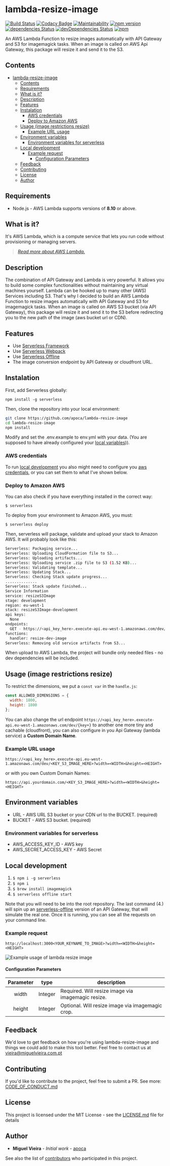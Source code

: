 # lambda-resize-image

[![Build Status](https://travis-ci.org/apoca/lambda-resize-image.svg?branch=master)](https://travis-ci.org/apoca/lambda-resize-image)
[![Codacy Badge](https://api.codacy.com/project/badge/Grade/174785b0f3a249e2a2f8482542e8f557)](https://app.codacy.com/app/apoca/lambda-resize-image?utm_source=github.com&utm_medium=referral&utm_content=apoca/lambda-resize-image&utm_campaign=Badge_Grade_Dashboard)
[![Maintainability](https://api.codeclimate.com/v1/badges/c0bcf34c657a91f453e6/maintainability)](https://codeclimate.com/github/apoca/lambda-resize-image/maintainability)
[![npm version](https://badge.fury.io/js/lambda-resize-image.svg)](https://badge.fury.io/js/lambda-resize-image)
[![dependencies Status](https://david-dm.org/apoca/lambda-resize-image/status.svg)](https://david-dm.org/apoca/lambda-resize-image)
[![devDependencies Status](https://david-dm.org/apoca/lambda-resize-image/dev-status.svg)](https://david-dm.org/apoca/lambda-resize-image?type=dev)
[![npm](https://img.shields.io/npm/l/lambda-images-resizer.svg)]()

An AWS Lambda Function to resize images automatically with API Gateway and S3 for imagemagick tasks. When an image is called on AWS Api Gateway, this package will resize it and send it to the S3.

## Contents

- [lambda-resize-image](#lambda-resize-image)
  - [Contents](#contents)
  - [Requirements](#requirements)
  - [What is it?](#what-is-it)
  - [Description](#description)
  - [Features](#features)
  - [Instalation](#instalation)
    - [AWS credentials](#aws-credentials)
    - [Deploy to Amazon AWS](#deploy-to-amazon-aws)
  - [Usage (image restrictions resize)](#usage-image-restrictions-resize)
    - [Example URL usage](#example-url-usage)
  - [Environment variables](#environment-variables)
    - [Environment variables for serverless](#environment-variables-for-serverless)
  - [Local development](#local-development)
    - [Example request](#example-request)
      - [Configuration Parameters](#configuration-parameters)
  - [Feedback](#feedback)
  - [Contributing](#contributing)
  - [License](#license)
  - [Author](#author)

## Requirements

- Node.js - AWS Lambda supports versions of **8.10** or above.

## What is it?

It's AWS Lambda, which is a compute service that lets you run code without provisioning or managing servers.

> _[Read more about AWS Lambda.](http://docs.aws.amazon.com/lambda/latest/dg/welcome.html)_

## Description

The combination of API Gateway and Lambda is very powerful. It allows you to build some complex functionalities without maintaining any virtual machines yourself. Lambda can be hooked up to many other (AWS) Services including S3. That's why I decided to build an AWS Lambda Function to resize images automatically with API Gateway and S3 for imagemagick tasks. When an image is called on AWS S3 bucket (via API Gateway), this package will resize it and send it to the S3 before redirecting you to the new path of the image (aws bucket url or CDN).

## Features

- Use [Serverless Framework](https://github.com/serverless/serverless#features)
- Use [Serverless Webpack](https://github.com/serverless-heaven/serverless-webpack)
- Use [Serverless Offline](https://github.com/dherault/serverless-offline)
- The image conversion endpoint by API Gateway or cloudfront URL.

## Instalation

First, add Serverless globally:

`npm install -g serverless`

Then, clone the repository into your local environment:

```bash
git clone https://github.com/apoca/lambda-resize-image
cd lambda-resize-image
npm install
```

Modify and set the .env.example to env.yml with your data. (You are supposed to have already configured your [local variables](#environment-variables))).

### AWS credentials

To run [local development](#local-development) you also might need to configure you [aws credentials](https://docs.aws.amazon.com/sdk-for-javascript/v2/developer-guide/installing-jssdk.html), or you can set them to what I've shown below.

### Deploy to Amazon AWS

You can also check if you have everything installed in the correct way:

`$ serverless`

To deploy from your environment to Amazon AWS, you must:

`$ serverless deploy`

Then, serverless will package, validate and upload your stack to Amazon AWS. It will probably look like this:

```bash
Serverless: Packaging service...
Serverless: Uploading CloudFormation file to S3...
Serverless: Uploading artifacts...
Serverless: Uploading service .zip file to S3 (1.52 KB)...
Serverless: Validating template...
Serverless: Updating Stack...
Serverless: Checking Stack update progress...
..............
Serverless: Stack update finished...
Service Information
service: resizeS3Image
stage: development
region: eu-west-1
stack: resizeS3Image-development
api keys:
  None
endpoints:
  GET - https://<api_key_here>.execute-api.eu-west-1.amazonaws.com/dev/{key+}
functions:
  handler: resize-dev-image
Serverless: Removing old service artifacts from S3...
```

When upload to AWS Lambda, the project will bundle only needed files - no dev dependencies will be included.

## Usage (image restrictions resize)

To restrict the dimensions, we put a `const var` in the `handle.js`:

```javascript
const ALLOWED_DIMENSIONS = {
  width: 1800,
  height: 1800
};
```

You can also change the url endpoint `https://<api_key_here>.execute-api.eu-west-1.amazonaws.com/dev/{key+}` to another one more tiny and cachable (cloudfront), you can also configure in you Api Gateway (lambda service) a **Custom Domain Name**.

### Example URL usage

`https://<api_key_here>.execute-api.eu-west-1.amazonaws.com/dev/<KEY_S3_IMAGE_HERE>?width=<WIDTH>&height=<HEIGHT>`

or with you own Custom Domain Names:

`https://api.yourdomain.com/<KEY_S3_IMAGE_HERE>?width=<WIDTH>&height=<HEIGHT>`

## Environment variables

- URL - AWS URL S3 bucket or your CDN url to the BUCKET. (required)
- BUCKET - AWS S3 bucket. (required)

### Environment variables for serverless

- AWS_ACCESS_KEY_ID - AWS key
- AWS_SECRET_ACCESS_KEY - AWS Secret

## Local development

1. `$ npm i -g serverless`
2. `$ npm i`
3. `$ brew install imagemagick`
4. `$ serverless offline start`

Note that you will need to be into the root repository. The last command (4.) will spin up an [serverless-offline](https://github.com/dherault/serverless-offline) version of an API Gateway, that will simulate the real one. Once it is running, you can see all the requests on your command line.

### Example request

`http://localhost:3000<YOUR_KEYNAME_TO_IMAGE>?width=<WIDTH>&height=<HEIGHT>`

![Example usage of lambda resize image](https://s3-eu-west-1.amazonaws.com/lambda-resize-image/example-usage-lambda-resize-image.png)

#### Configuration Parameters

| Parameter | type    | description                                        |
| :-------: | :-----: | -------------------------------------------------- |
| width     | Integer | Required. Will resize image via imagemagic resize. |
| height    | Integer | Optional. Will resize image via imagemagic crop.   |

## Feedback

We'd love to get feedback on how you're using lambda-resize-image and things we could add to make this tool better. Feel free to contact us at vieira@miguelvieira.com.pt

## Contributing

If you'd like to contribute to the project, feel free to submit a PR. See more: [CODE_OF_CONDUCT.md](CODE_OF_CONDUCT.md)

## License

This project is licensed under the MIT License - see the [LICENSE.md](LICENSE.md) file for details

## Author

- **Miguel Vieira** - _Initial work_ - [apoca](https://github.com/apoca)

See also the list of [contributors](https://github.com/apoca/lambda-resize-image/contributors) who participated in this project.
